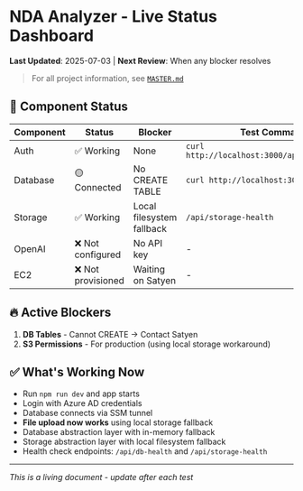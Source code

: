 # NDA Analyzer - Live Status Dashboard

**Last Updated**: 2025-07-03 | **Next Review**: When any blocker resolves

> For all project information, see [`MASTER.md`](../MASTER.md)

## 🚦 Component Status

| Component | Status | Blocker | Test Command |
|-----------|--------|---------|--------------|
| Auth | ✅ Working | None | `curl http://localhost:3000/api/auth/session` |
| Database | 🟡 Connected | No CREATE TABLE | `curl http://localhost:3000/api/test-db` |
| Storage | ✅ Working | Local filesystem fallback | `/api/storage-health` |
| OpenAI | ❌ Not configured | No API key | - |
| EC2 | ❌ Not provisioned | Waiting on Satyen | - |

## 🔥 Active Blockers

1. **DB Tables** - Cannot CREATE → Contact Satyen
2. **S3 Permissions** - For production (using local storage workaround)

## ✅ What's Working Now

- Run `npm run dev` and app starts
- Login with Azure AD credentials
- Database connects via SSM tunnel
- **File upload now works** using local storage fallback
- Database abstraction layer with in-memory fallback
- Storage abstraction layer with local filesystem fallback
- Health check endpoints: `/api/db-health` and `/api/storage-health`

---
*This is a living document - update after each test*